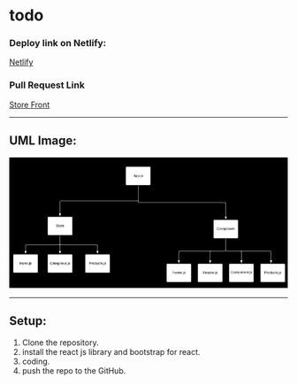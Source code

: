 # todo

### Deploy link on Netlify:

[Netlify](https://haneen-store-front.netlify.app/)

### Pull Request Link

[Store Front](https://github.com/HaneenKh88/storefront/pull/1)

****************************************************************************************************

## UML Image:

![UML](https://github.com/HaneenKh88/storefront/blob/main/assests/Lab36.png)


****************************************************************************************************

## Setup:

1. Clone the repository.
2. install the react js library and bootstrap for react.
3. coding.
4. push the repo to the GitHub.


